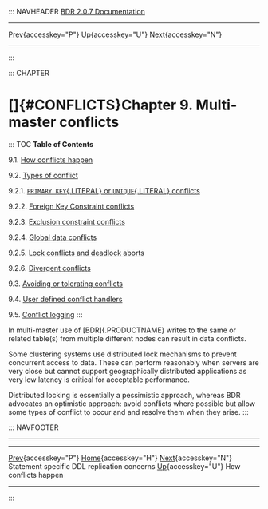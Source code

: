 ::: NAVHEADER
  [BDR 2.0.7 Documentation](index.md)
  ------------------------------------------------------------------------------------------------------ ---------------------------------- -- ------------------------------------------------------------------
  [Prev](ddl-replication-statements.md "Statement specific DDL replication concerns"){accesskey="P"}   [Up](manual.md){accesskey="U"}        [Next](conflicts-how.md "How conflicts happen"){accesskey="N"}

------------------------------------------------------------------------
:::

::: CHAPTER
# []{#CONFLICTS}Chapter 9. Multi-master conflicts

::: TOC
**Table of Contents**

9.1. [How conflicts happen](conflicts-how.md)

9.2. [Types of conflict](conflicts-types.md)

9.2.1. [`PRIMARY KEY`{.LITERAL} or `UNIQUE`{.LITERAL}
conflicts](conflicts-types.md#CONFLICTS-KEY)

9.2.2. [Foreign Key Constraint
conflicts](conflicts-types.md#CONFLICTS-FOREIGN-KEY)

9.2.3. [Exclusion constraint
conflicts](conflicts-types.md#CONFLICTS-EXCLUSION)

9.2.4. [Global data conflicts](conflicts-types.md#AEN2387)

9.2.5. [Lock conflicts and deadlock
aborts](conflicts-types.md#AEN2408)

9.2.6. [Divergent conflicts](conflicts-types.md#CONFLICTS-DIVERGENT)

9.3. [Avoiding or tolerating conflicts](conflicts-avoidance.md)

9.4. [User defined conflict
handlers](conflicts-user-defined-handlers.md)

9.5. [Conflict logging](conflicts-logging.md)
:::

In multi-master use of [BDR]{.PRODUCTNAME} writes to the same or related
table(s) from multiple different nodes can result in data conflicts.

Some clustering systems use distributed lock mechanisms to prevent
concurrent access to data. These can perform reasonably when servers are
very close but cannot support geographically distributed applications as
very low latency is critical for acceptable performance.

Distributed locking is essentially a pessimistic approach, whereas BDR
advocates an optimistic approach: avoid conflicts where possible but
allow some types of conflict to occur and and resolve them when they
arise.
:::

::: NAVFOOTER

------------------------------------------------------------------------

  -------------------------------------------------------- ----------------------------------- -------------------------------------------
  [Prev](ddl-replication-statements.md){accesskey="P"}    [Home](index.md){accesskey="H"}    [Next](conflicts-how.md){accesskey="N"}
  Statement specific DDL replication concerns               [Up](manual.md){accesskey="U"}                          How conflicts happen
  -------------------------------------------------------- ----------------------------------- -------------------------------------------
:::
